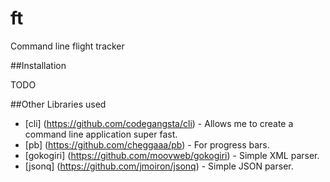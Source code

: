 # ft
Command line flight tracker

##Installation

TODO

##Other Libraries used

* [cli] (https://github.com/codegangsta/cli) - Allows me to create a command line application super fast.
* [pb] (https://github.com/cheggaaa/pb) - For progress bars.
* [gokogiri] (https://github.com/moovweb/gokogiri) - Simple XML parser.
* [jsonq] (https://github.com/jmoiron/jsonq) - Simple JSON parser.
